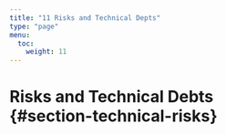 ```yaml
---
title: "11 Risks and Technical Depts"
type: "page"
menu:
  toc:
    weight: 11
---
```

# Risks and Technical Debts {#section-technical-risks}
